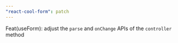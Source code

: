 ```yaml
---
"react-cool-form": patch
---
```


Feat(useForm): adjust the `parse` and `onChange` APIs of the `controller` method
